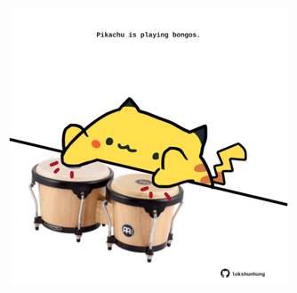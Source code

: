 <!-- built at 25/12/2023, 02:10:57 UTC -->
<p align="center">
  <img width="500" height="500" src="./ReadmeImage.svg">
</p>
